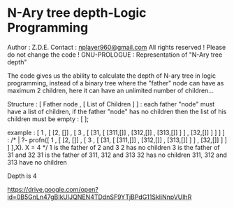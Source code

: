 # N-Ary tree depth-Logic Programming
Author : Z.D.E.   Contact : nplayer960@gmail.com    All rights reserved !   Please do not change the code !
GNU-PROLOGUE : Representation of "N-Ary tree depth"

The code gives us the ability to calculate the depth of N-ary tree in logic programming, instead of a binary tree where the
"father" node can have as maximum 2 children, here it can have an unlimited number of children...

Structure : [ Father node , [ List of Children ] ] :
each father "node" must have a list of children, if the father "node" has no children then the list of his children must be empty : [ ];

example : [ 1 , [ [2, []] , [ 3 , [ [31, [ [311,[]] , [312,[]] , [313,[]] ] ] , [32,[]] ] ] ] ] :
/*
| ?- profn([ 1 , [ [2, []] , [ 3 , [ [31, [ [311,[]] , [312,[]] , [313,[]] ] ] , [32,[]] ] ] ] ],X).
X = 4
*/
1 is the father of 2 and 3
2 has no children
3 is the father of 31 and 32
31 is the father of 311, 312 and 313
32 has no children
311, 312 and 313 have no children

Depth is 4

https://drive.google.com/open?id=0B5GnLn47gBIkUlJQNEN4TDdnSF9YTjBPdG11SkliNnpVUlhR
